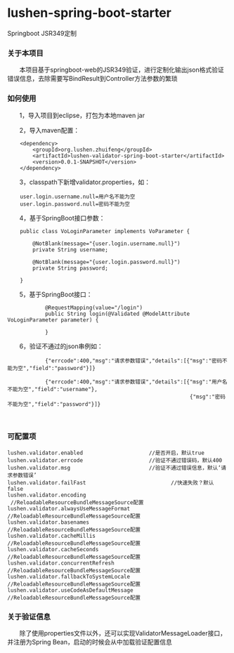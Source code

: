 # lushen-spring-boot-starter

Springboot JSR349定制

### 关于本项目

        本项目基于springboot-web的JSR349验证，进行定制化输出json格式验证错误信息，去除需要写BindResult到Controller方法参数的繁琐
        
### 如何使用

        1，导入项目到eclipse，打包为本地maven jar
        
        2，导入maven配置：
                
		<dependency>
			<groupId>org.lushen.zhuifeng</groupId>
			<artifactId>lushen-validator-spring-boot-starter</artifactId>
			<version>0.0.1-SNAPSHOT</version>
		</dependency>
                
        3，classpath下新增validator.properties，如：
 
		user.login.username.null=用户名不能为空
		user.login.password.null=密码不能为空
        
        4，基于SpringBoot接口参数：
        
		public class VoLoginParameter implements VoParameter {

			@NotBlank(message="{user.login.username.null}")
			private String username;

			@NotBlank(message="{user.login.password.null}")
			private String password;

		}
                
        5，基于SpringBoot接口：
        
                @RequestMapping(value="/login")
                public String login(@Validated @ModelAttribute VoLoginParameter parameter) {
                        
                }
                
        6，验证不通过的json串例如：
        
                {"errcode":400,"msg":"请求参数错误","details":[{"msg":"密码不能为空","field":"password"}]}
                
                {"errcode":400,"msg":"请求参数错误","details":[{"msg":"用户名不能为空","field":"username"},
                                                              {"msg":"密码不能为空","field":"password"}]}
                                                              
### 可配置项

	lushen.validator.enabled                     //是否开启，默认true
	lushen.validator.errcode                     //验证不通过错误码，默认400
	lushen.validator.msg                         //验证不通过错误信息，默认‘请求参数错误’
	lushen.validator.failFast							//快速失败？默认false
	lushen.validator.encoding                    //ReloadableResourceBundleMessageSource配置
	lushen.validator.alwaysUseMessageFormat      //ReloadableResourceBundleMessageSource配置
	lushen.validator.basenames                   //ReloadableResourceBundleMessageSource配置
	lushen.validator.cacheMillis                 //ReloadableResourceBundleMessageSource配置
	lushen.validator.cacheSeconds                //ReloadableResourceBundleMessageSource配置
	lushen.validator.concurrentRefresh           //ReloadableResourceBundleMessageSource配置
	lushen.validator.fallbackToSystemLocale      //ReloadableResourceBundleMessageSource配置
	lushen.validator.useCodeAsDefaultMessage     //ReloadableResourceBundleMessageSource配置

### 关于验证信息

        除了使用properties文件以外，还可以实现ValidatorMessageLoader接口，并注册为Spring Bean，启动的时候会从中加载验证配置信息
        

